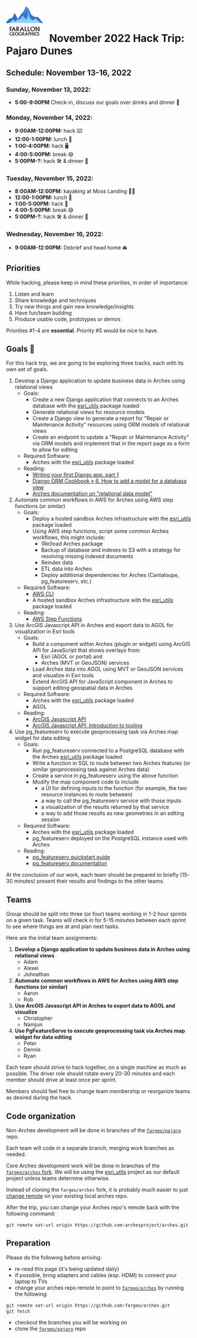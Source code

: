 # <img src="img/fargeo.png" style="width: 100px; margin-right:10px;"/> November 2022 Hack Trip: Pajaro Dunes

## Schedule: November 13-16, 2022

### Sunday, November 13, 2022:
- **5:00-9:00PM** Check-in, discuss our goals over drinks and dinner 🍺

### Monday, November 14, 2022:
- **9:00AM-12:00PM:** hack ⌨️
- **12:00-1:00PM:** lunch 🍴
- **1:00-4:00PM:** hack 🖥
- **4:00-5:00PM:** break 😅
- **5:00PM-?:** hack 🛠 & dinner 🍴

### Tuesday, November 15, 2022:
- **8:00AM-12:00PM:** kayaking at Moss Landing 🚣‍♀️
- **12:00-1:00PM:** lunch 🍴
- **1:00-5:00PM:** hack 📱
- **4:00-5:00PM:** break 😅
- **5:00PM-?:** hack 🛠 & dinner 🍴

### Wednesday, November 16, 2022:
- **9:00AM-12:00PM:** Debrief and head home 🚘

## Priorities

While hacking, please keep in mind these priorities, in order of importance:

1. Listen and learn
2. Share knowledge and techniques
3. Try new things and gain new knowledge/insights
4. Have fun/team building
5. Produce usable code, prototypes or demos

Priorities #1-4 are **essential**.  Priority #5 would be nice to have.

## Goals 💯

For this hack trip, we are going to be exploring three tracks, each with its own set of goals.
1. Develop a Django application to update business data in Arches using relational views
    - Goals:
        - Create a new Django application that connects to an Arches database with the [esri_utils](https://github.com/fargeo/esri_utils) package loaded
        - Generate relational views for resource models
        - Create a Django view to generate a report for "Repair or Maintenance Activity" resources using ORM models of relational views
        - Create an endpoint to update a "Repair or Maintenance Activity" via ORM models and implement that in the report page as a form to allow for editing
    - Required Software:
        - Arches with the [esri_utils](https://github.com/fargeo/esri_utils) package loaded
    - Reading:
        - [Writing your first Django app, part 1](https://docs.djangoproject.com/en/3.2/intro/tutorial01/)
        - [Django ORM Cookbook » 6. How to add a model for a database view](https://books.agiliq.com/projects/django-orm-cookbook/en/latest/database_view.html)
        - [Arches documentation on "relational data model"](https://arches.readthedocs.io/en/stable/import-export/#sql-import)
1. Automate common workflows in AWS for Arches using AWS step functions (or similar)
    - Goals:
        - Deploy a hosted sandbox Arches infrastructure with the [esri_utils](https://github.com/fargeo/esri_utils) package loaded
        - Using AWS step functions, script some common Arches workflows, this might include:
            - (Re)load Arches package
            - Backup of database and indexes to S3 with a strategy for resolving missing indexed documents
            - Reindex data
            - ETL data into Arches
            - Deploy additional dependencies for Arches (Cantaloupe, pg_featureserv, etc.)
    - Required Software:
        - [AWS CLI](https://aws.amazon.com/cli/?pg=developertools)
        - A hosted sandbox Arches infrastructure with the [esri_utils](https://github.com/fargeo/esri_utils) package loaded
    - Reading:
        - [AWS Step Functions](https://aws.amazon.com/step-functions/)
1. Use ArcGIS Javascript API in Arches and export data to AGOL for visualization in Esri tools
    - Goals:
        - Build a component within Arches (plugin or widget) using ArcGIS API for JavaScript that shows overlays from:
            - Esri (AGOL or portal) and
            - Arches (MVT or GeoJSON) services
        - Load Arches data into AGOL using MVT or GeoJSON services and visualize in Esri tools
        - Extend ArcGIS API for JavaScript component in Arches to support editing geospatial data in Arches
    - Required Software:
        - Arches with the [esri_utils](https://github.com/fargeo/esri_utils) package loaded
        - AGOL
    - Reading:
        - [ArcGIS Javascript API](https://developers.arcgis.com/javascript/latest/)
        - [ArcGIS Javascript API: Introduction to tooling](https://developers.arcgis.com/javascript/latest/tooling-intro/)
1. Use pg_featureserv to execute geoprocessing task via Arches map widget for data editing
    - Goals:
        - Run pg_featureserv connected to a PostgreSQL database with the Arches [esri_utils](https://github.com/fargeo/esri_utils) package loaded
        - Write a function in SQL to route between two Arches features (or similar geoprocessing task against Arches data)
        - Create a service in pg_featureserv using the above function
        - Modify the map component code to include
            - a UI for defining inputs to the function (for example, the two resource instances to route between)
            - a way to call the pg_featureserv service with those inputs
            - a visualization of the results returned by that service
            - a way to add those results as new geometries in an editing session
    - Required Software:
        - Arches with the [esri_utils](https://github.com/fargeo/esri_utils) package loaded
        - pg_featureserv deployed on the PostgreSQL instance used with Arches
    - Reading:
        - [pg_featureserv quickstart guide](https://access.crunchydata.com/documentation/pg_featureserv/latest/quickstart/)
        - [pg_featureserv documentation](https://access.crunchydata.com/documentation/pg_featureserv/latest/)

At the conclusion of our work, each team should be prepared to briefly (15-30 minutes) present their results and findings to the other teams.

## Teams

Group should be split into three (or four) teams working in 1-2 hour sprints on a given task. Teams will check in for 5-15 minutes between each sprint to see where things are at and plan next tasks.

Here are the initial team assignments:

1. **Develop a Django application to update business data in Arches using relational views**
    - Adam
    - Alexei
    - Johnathan
2. **Automate common workflows in AWS for Arches using AWS step functions (or similar)**
    - Aaron
    - Rob
3. **Use ArcGIS Javascript API in Arches to export data to AGOL and visualize**
    - Christopher
    - Namjun
4. **Use PgFeatureServe to execute geoprocessing task via Arches map widget for data editing**
    - Peter
    - Dennis
    - Ryan

Each team should strive to hack together, on a single machine as much as possible.  The driver role should rotate every 20-30 minutes and each member should drive at least once per sprint.

Members should feel free to change team membership or reorganize teams as desired during the hack.

## Code organization
Non-Arches development will be done in branches of the [`fargeo/pajaro`](https://github.com/fargeo/pajaro) repo.

Each team will code in a separate branch, merging work branches as needed.

Core Arches development work will be done in branches of the [`fargeo/arches` fork](https://github.com/fargeo/arches).  We will be using the [esri_utils](https://github.com/fargeo/esri_utils) project as our default project unless teams determine otherwise.

Instead of cloning the `fargeo/arches` fork, it is probably much easier to just [change remote](#preparation) on your existing local arches repo.

After the trip, you can change your Arches repo's remote back with the following command:
```
git remote set-url origin https://github.com:archesproject/arches.git
```

## Preparation

Please do the following before arriving:

- re-read this page (it's being updated daily)
- if possible, bring adapters and cables (esp. HDMI) to connect your laptop to TVs
- change your arches repo remote to point to [`fargeo/arches`](https://github.com/fargeo/arches) by running the following:
```
git remote set-url origin https://github.com:fargeo/arches.git
git fetch
```
- checkout the branches you will be working on
- clone the [`fargeo/pajaro`](https://github.com/fargeo/pajaro) repo
